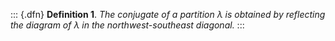 ::: {.dfn}
**Definition 1**. *The *conjugate* of a partition $\lambda$ is obtained
by reflecting the diagram of $\lambda$ in the northwest-southeast
diagonal.*
:::
